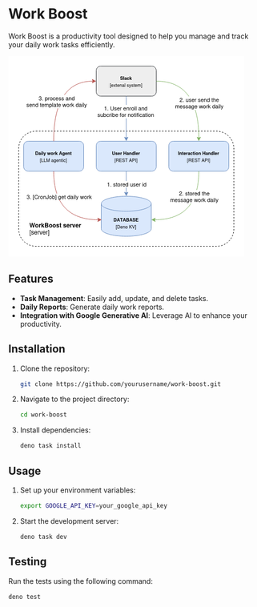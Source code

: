 # Work Boost

Work Boost is a productivity tool designed to help you manage and track your daily work tasks efficiently.

![Work Boost](./assets/work-boost.png)

## Features

- **Task Management**: Easily add, update, and delete tasks.
- **Daily Reports**: Generate daily work reports.
- **Integration with Google Generative AI**: Leverage AI to enhance your productivity.

## Installation

1. Clone the repository:
    ```sh
    git clone https://github.com/yourusername/work-boost.git
    ```
2. Navigate to the project directory:
    ```sh
    cd work-boost
    ```
3. Install dependencies:
    ```sh
    deno task install
    ```

## Usage

1. Set up your environment variables:
    ```sh
    export GOOGLE_API_KEY=your_google_api_key
    ```
2. Start the development server:
    ```sh
    deno task dev
    ```

## Testing

Run the tests using the following command:
```sh
deno test